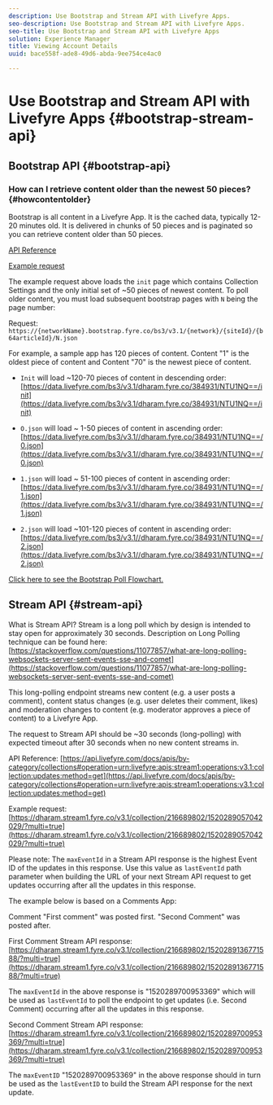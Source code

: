 ```yaml
---
description: Use Bootstrap and Stream API with Livefyre Apps.
seo-description: Use Bootstrap and Stream API with Livefyre Apps.
seo-title: Use Bootstrap and Stream API with Livefyre Apps
solution: Experience Manager
title: Viewing Account Details
uuid: bace558f-ade8-49d6-abda-9ee754ce4ac0

---
```


# Use Bootstrap and Stream API with Livefyre Apps {#bootstrap-stream-api}

## Bootstrap API {#bootstrap-api}

### How can I retrieve content older than the newest 50 pieces? {#howcontentolder}

Bootstrap is all content in a Livefyre App. It is the cached data, typically 12-20 minutes old. It is delivered in chunks of 50 pieces and is paginated so you can retrieve content older than 50 pieces.

[API Reference](https://api.livefyre.com/docs/apis/by-category/collections#operation=urn:livefyre:apis:bootstrap:operations:bs3:v3.1:network:site:article:init:method=get)

[Example request](https://data.livefyre.com/bs3/v3.1/dharam.fyre.co/384931/NTU1NQ==/init)

The example request above loads the `init` page which contains Collection Settings and the only initial set of ~50 pieces of newest content. To poll older content, you must load subsequent bootstrap pages with `N` being the page number:

Request: `https://{networkName}.bootstrap.fyre.co/bs3/v3.1/{network}/{siteId}/{b64articleId}/N.json`

For example, a sample app has 120 pieces of content. Content "1" is the oldest piece of content and Content "70" is the newest piece of content.

* `Init` will load ~120-70 pieces of content in descending order: [https://data.livefyre.com/bs3/v3.1/dharam.fyre.co/384931/NTU1NQ==/init](https://data.livefyre.com/bs3/v3.1/dharam.fyre.co/384931/NTU1NQ==/init)

* `O.json` will load ~ 1-50 pieces of content in ascending order: [https://data.livefyre.com/bs3/v3.1//dharam.fyre.co/384931/NTU1NQ==/0.json](https://data.livefyre.com/bs3/v3.1//dharam.fyre.co/384931/NTU1NQ==/0.json)

* `1.json` will load ~ 51-100 pieces of content in ascending order: [https://data.livefyre.com/bs3/v3.1//dharam.fyre.co/384931/NTU1NQ==/1.json](https://data.livefyre.com/bs3/v3.1//dharam.fyre.co/384931/NTU1NQ==/1.json)

* `2.json` will load ~101-120 pieces of content in ascending order:[https://data.livefyre.com/bs3/v3.1//dharam.fyre.co/384931/NTU1NQ==/2.json](https://data.livefyre.com/bs3/v3.1//dharam.fyre.co/384931/NTU1NQ==/2.json)

[Click here to see the Bootstrap Poll Flowchart.](https://marketing-resource-help.s3.amazonaws.com/resources/help/en_US/livefyre/bootstrap-poll-flowchart.pdf)

## Stream API {#stream-api}

What is Stream API?
Stream is a long poll which by design is intended to stay open for approximately 30 seconds. Description on Long Polling technique can be found here: [https://stackoverflow.com/questions/11077857/what-are-long-polling-websockets-server-sent-events-sse-and-comet](https://stackoverflow.com/questions/11077857/what-are-long-polling-websockets-server-sent-events-sse-and-comet)

This long-polling endpoint streams new content (e.g. a user posts a comment), content status changes (e.g. user deletes their comment, likes) and moderation changes to content (e.g. moderator approves a piece of content) to a Livefyre App.

The request to Stream API should be ~30 seconds (long-polling) with expected timeout after 30 seconds when no new content streams in.

API Reference: [https://api.livefyre.com/docs/apis/by-category/collections#operation=urn:livefyre:apis:stream1:operations:v3.1:collection:updates:method=get](https://api.livefyre.com/docs/apis/by-category/collections#operation=urn:livefyre:apis:stream1:operations:v3.1:collection:updates:method=get)

Example request: [https://dharam.stream1.fyre.co/v3.1/collection/216689802/1520289057042029/?multi=true](https://dharam.stream1.fyre.co/v3.1/collection/216689802/1520289057042029/?multi=true)

Please note: The `maxEventId` in a Stream API response is the highest Event ID of the updates in this response. Use this value as `lastEventId` path parameter when building the URL of your next Stream API request to get updates occurring after all the updates in this response.

The example below is based on a Comments App:

Comment "First comment" was posted first. "Second Comment" was posted after.

First Comment Stream API response: [https://dharam.stream1.fyre.co/v3.1/collection/216689802/1520289136771588/?multi=true](https://dharam.stream1.fyre.co/v3.1/collection/216689802/1520289136771588/?multi=true)

The `maxEventId` in the above response is "1520289700953369" which will be used as `lastEventId` to poll the endpoint to get updates (i.e. Second Comment) occurring after all the updates in this response.

Second Comment Stream API response: [https://dharam.stream1.fyre.co/v3.1/collection/216689802/1520289700953369/?multi=true](https://dharam.stream1.fyre.co/v3.1/collection/216689802/1520289700953369/?multi=true)

The `maxEventID` "1520289700953369" in the above response should in turn be used as the `lastEventID` to build the Stream API response for the next update.